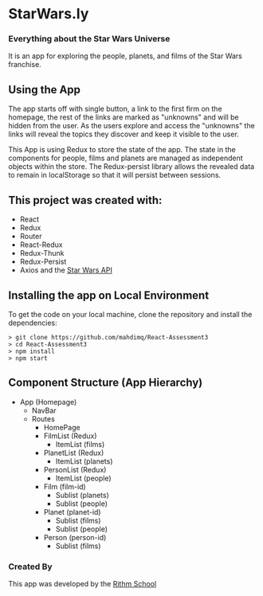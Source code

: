 # StarWars.ly

### Everything about the Star Wars Universe

It is an app for exploring the people, planets, and films of the Star Wars franchise.

## Using the App

The app starts off with single button, a link to the first firm on the homepage, the rest of the links are marked as "unknowns" and will be hidden from the user. As the users explore and access the "unknowns" the links will reveal the topics they discover and keep it visible to the user.

This App is using Redux to store the state of the app. The state in the components for people, films and planets are managed as independent objects within the store. The Redux-persist library allows the revealed data to remain in localStorage so that it will persist between sessions.

## This project was created with:

- React
- Redux
- Router
- React-Redux
- Redux-Thunk
- Redux-Persist
- Axios and the [Star Wars API](https://swapi.dev)

## Installing the app on Local Environment

To get the code on your local machine, clone the repository and install the dependencies:

```
> git clone https://github.com/mahdimq/React-Assessment3
> cd React-Assessment3
> npm install
> npm start
```

## Component Structure (App Hierarchy)

- App (Homepage)
  - NavBar
  - Routes
    - HomePage
    - FilmList (Redux)
      - ItemList (films)
    - PlanetList (Redux)
      - ItemList (planets)
    - PersonList (Redux)
      - ItemList (people)
    - Film (film-id)
      - Sublist (planets)
      - Sublist (people)
    - Planet (planet-id)
      - Sublist (films)
      - Sublist (people)
    - Person (person-id)
      - Sublist (films)

### Created By

This app was developed by the [Rithm School](https://www.rithmschool.com)
